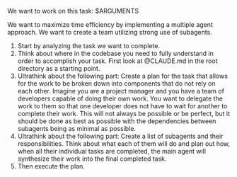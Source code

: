 We want to work on this task:
$ARGUMENTS

We want to maximize time efficiency by implementing a multiple agent approach.
We want to create a team utilizing strong use of subagents.

1. Start by analyzing the task we want to complete.
2. Think about where in the codebase you need to fully understand in order to accomplish your task. First look at @CLAUDE.md in the root directory as a starting point.
3. Ultrathink about the following part: Create a plan for the task that allows for the work to be broken down into components that do not rely on each other. Imagine you are a project manager and you have a team of developers capable of doing their own work. You want to delegate the work to them so that one developer does not have to wait for another to complete their work. This will not always be possible or be perfect, but it should be done as best as possible with the dependencies between subagents being as minimal as possible.
4. Ultrathink about the following part: Create a list of subagents and their responsibilities. Think about what each of them will do and plan out how, when all their individual tasks are completed, the main agent will synthesize their work into the final completed task.
5. Then execute the plan.
